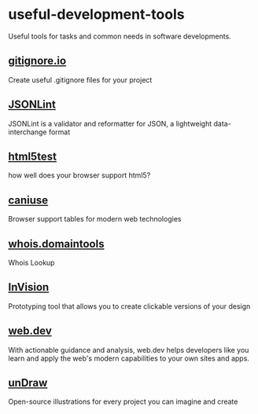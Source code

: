 # useful-development-tools
Useful tools for tasks and common needs in software developments.


## [gitignore.io](https://www.gitignore.io/)
Create useful .gitignore files for your project 

## [JSONLint](https://jsonlint.com/)
JSONLint is a validator and reformatter for JSON, a lightweight data-interchange format

## [html5test](https://html5test.com/index.html)
how well does your browser support html5?

## [caniuse](https://caniuse.com/)
Browser support tables for modern web technologies

## [whois.domaintools](http://whois.domaintools.com/)
Whois Lookup

## [InVision](https://www.invisionapp.com/)
Prototyping tool that allows you to create clickable versions of your design

## [web.dev](https://web.dev/)
With actionable guidance and analysis, web.dev helps developers like you learn and apply the web's modern capabilities to your own sites and apps.

## [unDraw](https://undraw.co/)
Open-source illustrations for every project you can imagine and create
